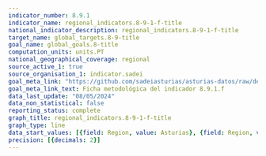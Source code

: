 ```yaml
---
indicator_number: 8.9.1
indicator_name: regional_indicators.8-9-1-f-title
national_indicator_description: regional_indicators.8-9-1-f-title
target_name: global_targets.8-9-title
goal_name: global_goals.8-title
computation_units: units.PT
national_geographical_coverage: regional
source_active_1: true
source_organisation_1: indicator.sadei
goal_meta_link: "https://github.com/sadeiasturias/asturias-datos/raw/develop/descargas/metodologia/8.9.1.f.pdf"
goal_meta_link_text: Ficha metodológica del indicador 8.9.1.f
data_last_update: "08/05/2024"
data_non_statistical: false
reporting_status: complete
graph_title: regional_indicators.8-9-1-f-title
graph_type: line
data_start_values: [{field: Region, value: Asturias}, {field: Region, value: España}]
precision: [{decimals: 2}]
---
```


